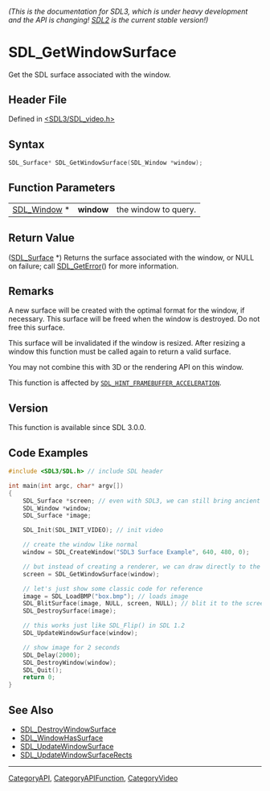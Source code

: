 ###### (This is the documentation for SDL3, which is under heavy development and the API is changing! [SDL2](https://wiki.libsdl.org/SDL2/) is the current stable version!)
# SDL_GetWindowSurface

Get the SDL surface associated with the window.

## Header File

Defined in [<SDL3/SDL_video.h>](https://github.com/libsdl-org/SDL/blob/main/include/SDL3/SDL_video.h)

## Syntax

```c
SDL_Surface* SDL_GetWindowSurface(SDL_Window *window);
```

## Function Parameters

|                            |            |                      |
| -------------------------- | ---------- | -------------------- |
| [SDL_Window](SDL_Window) * | **window** | the window to query. |

## Return Value

([SDL_Surface](SDL_Surface) *) Returns the surface associated with the
window, or NULL on failure; call [SDL_GetError](SDL_GetError)() for more
information.

## Remarks

A new surface will be created with the optimal format for the window, if
necessary. This surface will be freed when the window is destroyed. Do not
free this surface.

This surface will be invalidated if the window is resized. After resizing a
window this function must be called again to return a valid surface.

You may not combine this with 3D or the rendering API on this window.

This function is affected by
[`SDL_HINT_FRAMEBUFFER_ACCELERATION`](SDL_HINT_FRAMEBUFFER_ACCELERATION).

## Version

This function is available since SDL 3.0.0.

## Code Examples

```c
#include <SDL3/SDL.h> // include SDL header

int main(int argc, char* argv[])
{
    SDL_Surface *screen; // even with SDL3, we can still bring ancient code back
    SDL_Window *window;
    SDL_Surface *image;

    SDL_Init(SDL_INIT_VIDEO); // init video

    // create the window like normal
    window = SDL_CreateWindow("SDL3 Surface Example", 640, 480, 0);

    // but instead of creating a renderer, we can draw directly to the screen
    screen = SDL_GetWindowSurface(window);

    // let's just show some classic code for reference
    image = SDL_LoadBMP("box.bmp"); // loads image
    SDL_BlitSurface(image, NULL, screen, NULL); // blit it to the screen
    SDL_DestroySurface(image);

    // this works just like SDL_Flip() in SDL 1.2
    SDL_UpdateWindowSurface(window);

    // show image for 2 seconds
    SDL_Delay(2000);
    SDL_DestroyWindow(window);
    SDL_Quit();
    return 0;
}
```

## See Also

- [SDL_DestroyWindowSurface](SDL_DestroyWindowSurface)
- [SDL_WindowHasSurface](SDL_WindowHasSurface)
- [SDL_UpdateWindowSurface](SDL_UpdateWindowSurface)
- [SDL_UpdateWindowSurfaceRects](SDL_UpdateWindowSurfaceRects)

----
[CategoryAPI](CategoryAPI), [CategoryAPIFunction](CategoryAPIFunction), [CategoryVideo](CategoryVideo)

